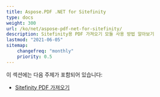 ```yaml
---
title: Aspose.PDF .NET for Sitefinity
type: docs
weight: 300
url: /ko/net/aspose-pdf-net-for-sitefinity/
description: Sitefinity용 PDF 가져오기 모듈 사용 방법 알아보기
lastmod: "2021-06-05"
sitemap:
    changefreq: "monthly"
    priority: 0.5
---
```


이 섹션에는 다음 주제가 포함되어 있습니다:

- [Sitefinity PDF 가져오기](/pdf/ko/net/sitefinity-pdf-import/)
